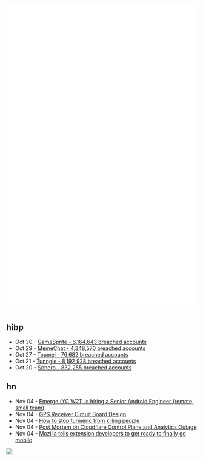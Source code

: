 ![Metrics](https://raw.githubusercontent.com/phixion/phixion/master/metrics.svg)

## hibp

<!--
for https://github.com/phixion/phixion/blob/main/.github/workflows/feeds.yml
-->
<!--START_SECTION:haveibeenpwnd-->
- Oct 30 - [GameSprite - 6,164,643 breached accounts](https://haveibeenpwned.com/PwnedWebsites#GameSprite)
- Oct 29 - [MemeChat - 4,348,570 breached accounts](https://haveibeenpwned.com/PwnedWebsites#MemeChat)
- Oct 27 - [Toumei - 76,682 breached accounts](https://haveibeenpwned.com/PwnedWebsites#Toumei)
- Oct 21 - [Tunngle - 8,192,928 breached accounts](https://haveibeenpwned.com/PwnedWebsites#Tunngle)
- Oct 20 - [Sphero - 832,255 breached accounts](https://haveibeenpwned.com/PwnedWebsites#Sphero)
<!--END_SECTION:haveibeenpwnd-->

## hn

<!--
for https://github.com/phixion/phixion/blob/main/.github/workflows/feeds.yml
-->
<!--START_SECTION:hn-->
- Nov 04 - [Emerge (YC W21) is hiring a Senior Android Engineer (remote, small team)](https://www.emergetools.com/careers/jobs/senior-android-engineer)
- Nov 04 - [GPS Receiver Circuit Board Design](https://mastodon.sdf.org/@keelan/111349948124943603)
- Nov 04 - [How to stop turmeric from killing people](https://www.economist.com/leaders/2023/11/02/how-to-stop-turmeric-from-killing-people)
- Nov 04 - [Post Mortem on Cloudflare Control Plane and Analytics Outage](https://blog.cloudflare.com/post-mortem-on-cloudflare-control-plane-and-analytics-outage/)
- Nov 04 - [Mozilla tells extension developers to get ready to finally go mobile](https://www.theregister.com/2023/11/03/mozilla_android_extensions/)
<!--END_SECTION:hn-->

<!--
for https://yhype.me
-->
![](https://hit.yhype.me/github/profile?user_id=13013670)
